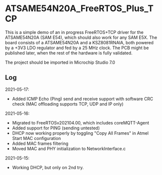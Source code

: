 ATSAME54N20A_FreeRTOS_Plus_TCP
==============================

This is a simple demo of an in progress FreeRTOS+TCP driver for the ATSAME54N20A (SAM E54), which should also work for any SAM E5X.
The board consists of a ATSAME54N20A and a KSZ8081RNAIA, both powered by a +3V3 LDO regulator and fed by a 25 MHz clock.
The PCB might be published later, when the rest of the hardware is fully validated.

The project should be imported in Microchip Studio 7.0


Log
---
2021-05-17:
- Added ICMP Echo (Ping) send and receive support with software CRC check (MAC offloading supports TCP, UDP and IP only)


2021-05-16: 
- Migrated to FreeRTOSv202104.00, which includes coreMQTT-Agent
- Added support for PING (sending untested)
- DHCP now working properly by toggling "Copy All Frames" in Atmel Start MAC configuration
- Added MAC frames filtering
- Moved MAC and PHY initialization to NetworkInterface.c


2021-05-15: 
- Working DHCP, but only on 2nd try.